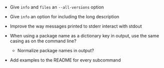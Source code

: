 - Give `info` and `files` an `--all-versions` option
- Give `info` an option for including the long description

- Improve the way messages printed to stderr interact with stdout

- When using a package name as a dictionary key in output, use the same casing
  as on the command line?
    - Normalize package names in output?
- Add examples to the README for every subcommand
